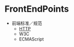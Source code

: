 # FrontEndPoints

- 前端标准／规范
    - [HTTP](https://eyvic.github.io/2018/05/17/HTTP/)
    - W3C
    - ECMAScript
    
